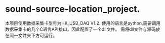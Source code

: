 # sound-source-location_project.
本项目使用数据采集卡型号为HK_USB_DAQ V1.2.
使用的语言是python,需要调用数据采集卡的几个C语言API接口，因此配置了一个dll文件。
需将dll文件与源码放在同一文件夹下方可运行。
